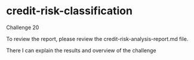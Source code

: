 # credit-risk-classification
Challenge 20

To review the report, please review the credit-risk-analysis-report.md file. 

There I can explain the results and overview of the challenge
